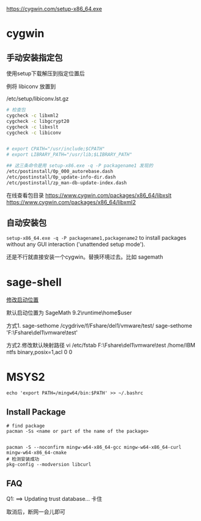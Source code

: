 https://cygwin.com/setup-x86_64.exe

# cygwin

## 手动安装指定包

使用setup下载解压到指定位置后

例将 libiconv 放置到

/etc/setup/libiconv.lst.gz


```sh
# 检查包
cygcheck -c libxml2
cygcheck -c libgcrypt20
cygcheck -c libxslt
cygcheck -c libiconv


# export CPATH="/usr/include;$CPATH"
# export LIBRARY_PATH="/usr/lib;$LIBRARY_PATH"

## 这三条命令是用 setup-x86.exe -q -P packagename1 发现的
/etc/postinstall/0p_000_autorebase.dash
/etc/postinstall/0p_update-info-dir.dash
/etc/postinstall/zp_man-db-update-index.dash
```


在线查看包目录
https://www.cygwin.com/packages/x86_64/libxslt
https://www.cygwin.com/packages/x86_64/libxml2


## 自动安装包

`setup-x86_64.exe -q -P packagename1,packagename2` to install packages without any GUI interaction ('unattended setup mode').

还是不行就直接安装一个cygwin。替换环境过去。比如 sagemath


# sage-shell

[修改启动位置](https://ask.sagemath.org/question/42445/running-sagemath-82-natively-in-windows-how-to-change-the-jupyter-default-directory/)

默认启动位置为 SageMath 9.2\runtime\home\$user

方式1.
sage-sethome /cygdrive/f/Fshare/del1/vmware/test/
sage-sethome 'F:\Fshare\del1\vmware\test'

方式2.修改默认映射路径
vi /etc/fstab
F:\Fshare\del1\vmware\test /home/IBM ntfs binary,posix=1,acl 0 0

# MSYS2
```
echo 'export PATH=/mingw64/bin:$PATH' >> ~/.bashrc
```

## Install Package

```
# find package
pacman -Ss <name or part of the name of the package>


pacman -S --noconfirm mingw-w64-x86_64-gcc mingw-w64-x86_64-curl mingw-w64-x86_64-cmake
# 检测安装成功
pkg-config --modversion libcurl
```

## FAQ
Q1:  ==> Updating trust database... 卡住

取消后，断网一会儿即可
